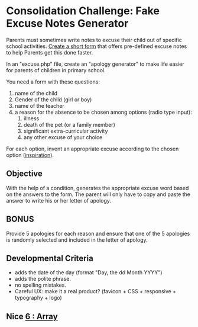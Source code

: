 # Consolidation Challenge: Fake Excuse Notes Generator

Parents must sometimes write notes to excuse their child out of specific school activities.   [Create a short form](./php-exercice-generateur-excuses.md) that offers pre-defined excuse notes to help Parents get this done faster.

In an "excuse.php" file, create an "apology generator" to make life easier for parents of children in primary school.

You need a form with these questions:

1. name of the child
1. Gender of the child (girl or boy)
1. name of the teacher
1. a reason for the absence to be chosen among options (radio type input):
    1. illness
    1. death of the pet (or a family member)
    1. significant extra-curricular activity
    1. any other excuse of your choice
  
For each option, invent an appropriate excuse according to the chosen option ([inspiration](http://www.textes-voeux.com/excuse-absence-eleve/)).  

## Objective

With the help of a condition, generates the appropriate excuse word based on the answers to the form.  The parent will only have to copy and paste the answer to write his or her letter of apology.

## BONUS

Provide 5 apologies for each reason and ensure that one of the 5 apologies is randomly selected and included in the letter of apology.

## Developmental Criteria

- adds the date of the day (format "Day, the dd Month YYYY")
- adds the polite phrase.
- no spelling mistakes.
- Careful UX: make it a real product? (favicon + CSS + responsive + typography + logo)

## Nice [6 : Array](./6-php-array.md)
